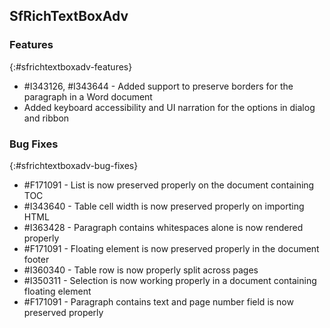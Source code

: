 ## SfRichTextBoxAdv

### Features
{:#sfrichtextboxadv-features}

* \#I343126, \#I343644 - Added support to preserve borders for the paragraph in a Word document
* Added keyboard accessibility and UI narration for the options in dialog and ribbon


### Bug Fixes
{:#sfrichtextboxadv-bug-fixes}

* \#F171091 - List is now preserved properly on the document containing TOC
* \#I343640 - Table cell width is now preserved properly on importing HTML
* \#I363428 - Paragraph contains whitespaces alone is now rendered properly
* \#F171091 - Floating element is now preserved properly in the document footer
* \#I360340 - Table row is now properly split across pages
* \#I350311 - Selection is now working properly in a document containing floating element
* \#F171091 - Paragraph contains text and page number field is now preserved properly




